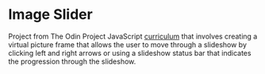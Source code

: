 # Image Slider
Project from The Odin Project JavaScript [curriculum](https://www.theodinproject.com/lessons/dynamic-user-interface-interactions) that involves creating a virtual picture frame that allows the user to move through a slideshow by clicking left and right arrows or using a slideshow status bar that indicates the progression through the slideshow. 